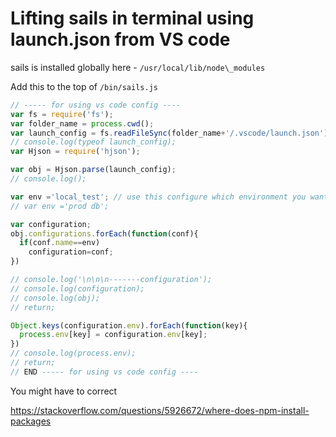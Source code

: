 # Lifting sails in terminal using launch.json from VS code

sails is installed globally here - 
`/usr/local/lib/node\_modules`

Add this to the top of `/bin/sails.js`

```javascript
// ----- for using vs code config ---- 
var fs = require('fs');
var folder_name = process.cwd();
var launch_config = fs.readFileSync(folder_name+'/.vscode/launch.json').toString('utf8');
// console.log(typeof launch_config);
var Hjson = require('hjson');

var obj = Hjson.parse(launch_config);
// console.log();

var env ='local_test'; // use this configure which environment you want to use
// var env ='prod db';

var configuration;
obj.configurations.forEach(function(conf){
  if(conf.name==env)
    configuration=conf;
})

// console.log('\n\n\n-------configuration');
// console.log(configuration);
// console.log(obj);
// return;

Object.keys(configuration.env).forEach(function(key){
  process.env[key] = configuration.env[key];
})
// console.log(process.env);
// return;
// END ----- for using vs code config ---- 
```


You might have to correct 

https://stackoverflow.com/questions/5926672/where-does-npm-install-packages




